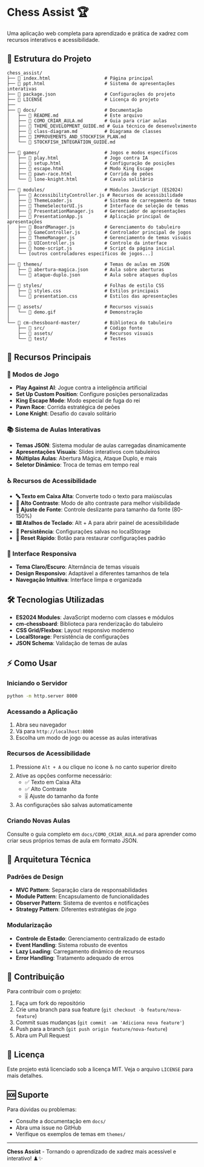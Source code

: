 # Chess Assist 🏆

Uma aplicação web completa para aprendizado e prática de xadrez com recursos interativos e acessibilidade.

## 📁 Estrutura do Projeto

```
chess_assist/
├── 📄 index.html                    # Página principal
├── 📄 ppt.html                      # Sistema de apresentações interativas
├── 📄 package.json                  # Configurações do projeto
├── 📄 LICENSE                       # Licença do projeto
├── 
├── 📁 docs/                         # Documentação
│   ├── 📄 README.md                 # Este arquivo
│   ├── 📄 COMO_CRIAR_AULA.md        # Guia para criar aulas
│   ├── 📄 THEME_DEVELOPMENT_GUIDE.md # Guia técnico de desenvolvimento
│   ├── 📄 class-diagram.md          # Diagrama de classes
│   ├── 📄 IMPROVEMENTS_AND_STOCKFISH_PLAN.md
│   └── 📄 STOCKFISH_INTEGRATION_GUIDE.md
│
├── 📁 games/                        # Jogos e modos específicos
│   ├── 📄 play.html                 # Jogo contra IA
│   ├── 📄 setup.html                # Configuração de posições
│   ├── 📄 escape.html               # Modo King Escape
│   ├── 📄 pawn-race.html            # Corrida de peões
│   └── 📄 lone-knight.html          # Cavalo solitário
│
├── 📁 modules/                      # Módulos JavaScript (ES2024)
│   ├── 📄 AccessibilityController.js # Recursos de acessibilidade
│   ├── 📄 ThemeLoader.js            # Sistema de carregamento de temas
│   ├── 📄 ThemeSelectorUI.js        # Interface de seleção de temas
│   ├── 📄 PresentationManager.js    # Gerenciador de apresentações
│   ├── 📄 PresentationApp.js        # Aplicação principal de apresentações
│   ├── 📄 BoardManager.js           # Gerenciamento do tabuleiro
│   ├── 📄 GameController.js         # Controlador principal de jogos
│   ├── 📄 ThemeManager.js           # Gerenciamento de temas visuais
│   ├── 📄 UIController.js           # Controle da interface
│   ├── 📄 home-script.js            # Script da página inicial
│   └── [outros controladores específicos de jogos...]
│
├── 📁 themes/                       # Temas de aulas em JSON
│   ├── 📄 abertura-magica.json      # Aula sobre aberturas
│   └── 📄 ataque-duplo.json         # Aula sobre ataques duplos
│
├── 📁 styles/                       # Folhas de estilo CSS
│   ├── 📄 styles.css                # Estilos principais
│   └── 📄 presentation.css          # Estilos das apresentações
│
├── 📁 assets/                       # Recursos visuais
│   └── 📄 demo.gif                  # Demonstração
│
└── 📁 cm-chessboard-master/         # Biblioteca do tabuleiro
    ├── 📁 src/                      # Código fonte
    ├── 📁 assets/                   # Recursos visuais
    └── 📁 test/                     # Testes
```

## 🚀 Recursos Principais

### 🎯 Modos de Jogo
- **Play Against AI**: Jogue contra a inteligência artificial
- **Set Up Custom Position**: Configure posições personalizadas
- **King Escape Mode**: Modo especial de fuga do rei
- **Pawn Race**: Corrida estratégica de peões
- **Lone Knight**: Desafio do cavalo solitário

### 📚 Sistema de Aulas Interativas
- **Temas JSON**: Sistema modular de aulas carregadas dinamicamente
- **Apresentações Visuais**: Slides interativos com tabuleiros
- **Múltiplas Aulas**: Abertura Mágica, Ataque Duplo, e mais
- **Seletor Dinâmico**: Troca de temas em tempo real

### ♿ Recursos de Acessibilidade
- **🔤 Texto em Caixa Alta**: Converte todo o texto para maiúsculas
- **🎨 Alto Contraste**: Modo de alto contraste para melhor visibilidade
- **📏 Ajuste de Fonte**: Controle deslizante para tamanho da fonte (80-150%)
- **⌨️ Atalhos de Teclado**: Alt + A para abrir painel de acessibilidade
- **💾 Persistência**: Configurações salvas no localStorage
- **🔄 Reset Rápido**: Botão para restaurar configurações padrão

### 🎨 Interface Responsiva
- **Tema Claro/Escuro**: Alternância de temas visuais
- **Design Responsivo**: Adaptável a diferentes tamanhos de tela
- **Navegação Intuitiva**: Interface limpa e organizada

## 🛠️ Tecnologias Utilizadas

- **ES2024 Modules**: JavaScript moderno com classes e módulos
- **cm-chessboard**: Biblioteca para renderização do tabuleiro
- **CSS Grid/Flexbox**: Layout responsivo moderno
- **LocalStorage**: Persistência de configurações
- **JSON Schema**: Validação de temas de aulas

## ⚡ Como Usar

### Iniciando o Servidor
```bash
python -m http.server 8000
```

### Acessando a Aplicação
1. Abra seu navegador
2. Vá para `http://localhost:8000`
3. Escolha um modo de jogo ou acesse as aulas interativas

### Recursos de Acessibilidade
1. Pressione `Alt + A` ou clique no ícone ♿ no canto superior direito
2. Ative as opções conforme necessário:
   - ✅ Texto em Caixa Alta
   - ✅ Alto Contraste  
   - 🎚️ Ajuste do tamanho da fonte
3. As configurações são salvas automaticamente

### Criando Novas Aulas
Consulte o guia completo em `docs/COMO_CRIAR_AULA.md` para aprender como criar seus próprios temas de aula em formato JSON.

## 🔧 Arquitetura Técnica

### Padrões de Design
- **MVC Pattern**: Separação clara de responsabilidades
- **Module Pattern**: Encapsulamento de funcionalidades
- **Observer Pattern**: Sistema de eventos e notificações
- **Strategy Pattern**: Diferentes estratégias de jogo

### Modularização
- **Controle de Estado**: Gerenciamento centralizado de estado
- **Event Handling**: Sistema robusto de eventos
- **Lazy Loading**: Carregamento dinâmico de recursos
- **Error Handling**: Tratamento adequado de erros

## 🤝 Contribuição

Para contribuir com o projeto:

1. Faça um fork do repositório
2. Crie uma branch para sua feature (`git checkout -b feature/nova-feature`)
3. Commit suas mudanças (`git commit -am 'Adiciona nova feature'`)
4. Push para a branch (`git push origin feature/nova-feature`)
5. Abra um Pull Request

## 📄 Licença

Este projeto está licenciado sob a licença MIT. Veja o arquivo `LICENSE` para mais detalhes.

## 🆘 Suporte

Para dúvidas ou problemas:
- Consulte a documentação em `docs/`
- Abra uma issue no GitHub
- Verifique os exemplos de temas em `themes/`

---

**Chess Assist** - Tornando o aprendizado de xadrez mais acessível e interativo! ♟️✨
